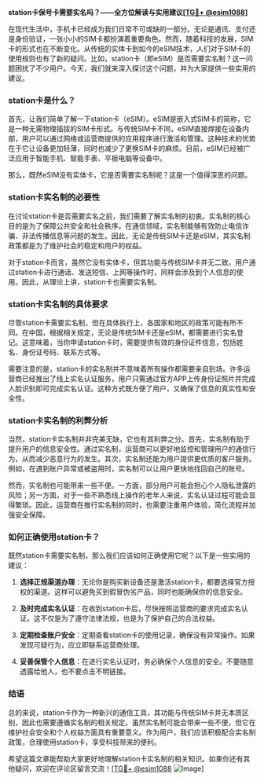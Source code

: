 **station卡保号卡需要实名吗？——全方位解读与实用建议[[TG💪+ @esim1088](https://t.me/s/esim1088)]**

在现代生活中，手机卡已经成为我们日常不可或缺的一部分。无论是通讯、支付还是身份验证，一张小小的SIM卡都扮演着重要角色。然而，随着科技的发展，SIM卡的形式也在不断变化。从传统的实体卡到如今的eSIM技术，人们对于SIM卡的使用规则也有了新的疑问。比如，station卡（即eSIM）是否需要实名制？这一问题困扰了不少用户。今天，我们就来深入探讨这个问题，并为大家提供一些实用的建议。

### station卡是什么？

首先，让我们简单了解一下station卡（eSIM）。eSIM是嵌入式SIM卡的简称，它是一种无需物理插拔的SIM卡形式。与传统SIM卡不同，eSIM直接焊接在设备内部，用户可以通过网络或运营商提供的应用程序进行激活和管理。这种技术的优势在于它让设备更加轻薄，同时也减少了更换SIM卡的麻烦。目前，eSIM已经被广泛应用于智能手机、智能手表、平板电脑等设备中。

那么，既然eSIM没有实体卡，它是否需要实名制呢？这是一个值得深思的问题。

### station卡实名制的必要性

在讨论station卡是否需要实名之前，我们需要了解实名制的初衷。实名制的核心目的是为了保障公共安全和社会秩序。在通信领域，实名制能够有效防止电信诈骗、非法传播信息等问题的发生。因此，无论是传统SIM卡还是eSIM，其实名制政策都是为了维护社会的稳定和用户的权益。

对于station卡而言，虽然它没有实体卡，但其功能与传统SIM卡并无二致。用户通过station卡进行通话、发送短信、上网等操作时，同样会涉及到个人信息的使用。因此，从理论上讲，station卡也需要实名制。

### station卡实名制的具体要求

尽管station卡需要实名制，但在具体执行上，各国家和地区的政策可能有所不同。在中国，根据相关规定，无论是传统SIM卡还是eSIM，都需要进行实名登记。这意味着，当你申请station卡时，需要提供有效的身份证件信息，包括姓名、身份证号码、联系方式等。

需要注意的是，station卡的实名制并不意味着所有操作都需要亲自到场。许多运营商已经推出了线上实名认证服务，用户只需通过官方APP上传身份证照片并完成人脸识别即可完成实名认证。这种方式既方便了用户，又确保了信息的真实性和安全性。

### station卡实名制的利弊分析

当然，station卡实名制并非完美无缺，它也有其利弊之分。首先，实名制有助于提升用户的信息安全性。通过实名制，运营商可以更好地监控和管理用户的通信行为，从而减少恶意行为的发生。其次，实名制还能为用户提供更优质的客户服务。例如，在遇到账户异常或被盗用时，实名制可以让用户更快地找回自己的账号。

然而，实名制也可能带来一些不便。一方面，部分用户可能会担心个人隐私泄露的风险；另一方面，对于一些不熟悉线上操作的老年人来说，实名认证过程可能会显得繁琐。因此，运营商在推行实名制的同时，也需要注重用户体验，简化流程并加强安全保障。

### 如何正确使用station卡？

既然station卡需要实名制，那么我们应该如何正确使用它呢？以下是一些实用的建议：

1. **选择正规渠道办理**：无论你是购买新设备还是激活station卡，都要选择官方授权的渠道。这样可以避免买到假冒伪劣产品，同时也能确保你的信息安全。
   
2. **及时完成实名认证**：在收到station卡后，尽快按照运营商的要求完成实名认证。这不仅是为了遵守法律法规，也是为了保护自己的合法权益。

3. **定期检查账户安全**：定期查看station卡的使用记录，确保没有异常操作。如果发现可疑行为，应立即联系运营商处理。

4. **妥善保管个人信息**：在进行实名认证时，务必确保个人信息的安全。不要随意透露给他人，也不要点击不明链接。

### 结语

总的来说，station卡作为一种新兴的通信工具，其功能与传统SIM卡并无本质区别，因此也需要遵循实名制的相关规定。虽然实名制可能会带来一些不便，但它在维护社会安全和个人权益方面具有重要意义。作为用户，我们应该积极配合实名制政策，合理使用station卡，享受科技带来的便利。

希望这篇文章能帮助大家更好地理解station卡实名制的相关知识。如果你还有其他疑问，欢迎在评论区留言交流！[[TG💪+ @esim1088](https://t.me/s/esim1088) ![Image](https://i.postimg.cc/4NQfJmqS/Snipaste-2025-05-13-00-14-12.png)]